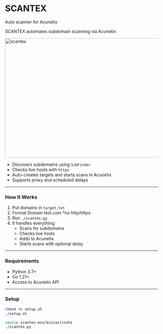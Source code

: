 # SCANTEX
Auto scanner for Acunetix

SCANTEX automates subdomain scanning via Acunetix:

<img width="736" height="393" alt="scantex" src="https://github.com/user-attachments/assets/2f3b0678-df84-451f-9d6d-6f10029a41e9" />

- Discovers subdomains using `SubFinder`
- Checks live hosts with `httpx`
- Auto-creates targets and starts scans in Acunetix
- Supports proxy and scheduled delays

---

###  How It Works

1. Put domains in `target.txt`
2. Format Domain test.com  *no http/https
3. Run `./scantex.py`
4. It handles everything:
   - Scans for subdomains
   - Checks live hosts
   - Adds to Acunetix
   - Starts scans with optional delay

---

###  Requirements

- Python 3.7+
- Go 1.21+
- Access to Acunetix API

---

###  Setup

```bash
chmod +x setup.sh
./setup.sh

source scantex-env/bin/activate
./scantex.py
